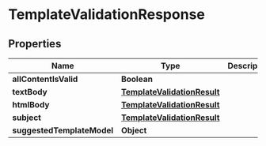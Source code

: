 
# TemplateValidationResponse

## Properties
Name | Type | Description | Notes
------------ | ------------- | ------------- | -------------
**allContentIsValid** | **Boolean** |  |  [optional]
**textBody** | [**TemplateValidationResult**](TemplateValidationResult.md) |  |  [optional]
**htmlBody** | [**TemplateValidationResult**](TemplateValidationResult.md) |  |  [optional]
**subject** | [**TemplateValidationResult**](TemplateValidationResult.md) |  |  [optional]
**suggestedTemplateModel** | **Object** |  |  [optional]



